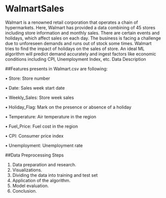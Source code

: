 # WalmartSales
Walmart is a renowned retail corporation that operates a chain of hypermarkets. Here, Walmart has provided a data combining of 45 stores including store information and monthly sales. There are certain events and holidays, which affect sales on each day. The business is facing a challenge due to unforeseen demands and runs out of stock some times. Walmart tries to find the impact of holidays on the sales of store. An ideal ML algorithm will predict demand accurately and ingest factors like economic conditions including CPI, Unemployment Index, etc.
Data Description

##Features presents in Walmart.csv are following:

•	Store: Store number

•	Date: Sales week start date

•	Weekly_Sales: Store week sales

•	Holiday_Flag: Mark on the presence or absence of a holiday

•	Temperature: Air temperature in the region

•	Fuel_Price: Fuel cost in the region

•	CPI: Consumer price index

•	Unemployment: Unemployment rate



##Data Preprocessing Steps 

1.	Data preparation and research.
2.	Visualizations.
3.	Dividing the data into training and test set
4.	Application of the algorithm.
5.	Model evaluation.
6.	Conclusion.
